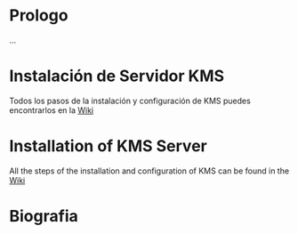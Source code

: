 # Prologo
...
# Instalación de Servidor KMS

Todos los pasos de la instalación y configuración de KMS puedes encontrarlos en la [Wiki](../../wiki)

# Installation of KMS Server

All the steps of the installation and configuration of KMS can be found in the [Wiki](../../wiki)

# Biografia
